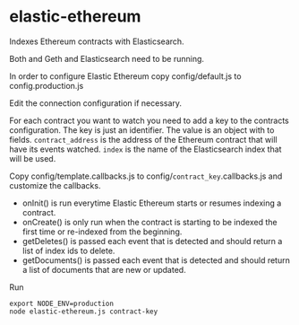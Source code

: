 # elastic-ethereum
Indexes Ethereum contracts with Elasticsearch.

Both and Geth and Elasticsearch need to be running.

In order to configure Elastic Ethereum copy config/default.js to config.production.js

Edit the connection configuration if necessary.

For each contract you want to watch you need to add a key to the contracts configuration. The key is just an identifier. The value is an object with to fields. `contract_address` is the address of the Ethereum contract that will have its events watched. `index` is the name of the Elasticsearch index that will be used.

Copy config/template.callbacks.js to config/`contract_key`.callbacks.js and customize the callbacks.

* onInit() is run everytime Elastic Ethereum starts or resumes indexing a contract.
* onCreate() is only run when the contract is starting to be indexed the first time or re-indexed from the beginning.
* getDeletes() is passed each event that is detected and should return a list of index ids to delete.
* getDocuments() is passed each event that is detected and should return a list of documents that are new or updated.

Run
```
export NODE_ENV=production
node elastic-ethereum.js contract-key
```

